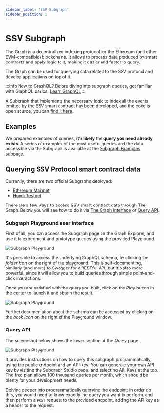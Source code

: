 ```yaml
---
sidebar_label: 'SSV Subgraph'
sidebar_position: 1
---
```


# SSV Subgraph

The Graph is a decentralized indexing protocol for the Ethereum (and other EVM-compatible) blockchains. It allows to process data produced by smart contracts and apply logic to it, making it easier and faster to query.

The Graph can be used for querying data related to the SSV protocol and develop applications on top of it.

:::info New to GraphQL?
Before diving into subgraph queries, get familiar with GraphQL basics: [Learn GraphQL](https://graphql.org/learn/)
:::

A Subgraph that implements the necessary logic to index all the events emitted by the SSV smart contract has been developed, and the code is open source, you can [find it here](https://github.com/ssvlabs/ssv-subgraph).

## Examples

We prepared examples of queries, **it's likely** the **query you need already exists**. A series of examples of the most useful queries and the data accessible via the Subgraph is available at the [Subgraph Examples subpage](subgraph-examples.md).

## Querying SSV Protocol smart contract data

Currently, there are two official Subgraphs deployed:
- [Ethereum Mainnet](https://thegraph.com/explorer/subgraphs/7V45fKPugp9psQjgrGsfif98gWzCyC6ChN7CW98VyQnr?view=Playground\&chain=arbitrum-one)
- [Hoodi Testnet](https://thegraph.com/explorer/subgraphs/F4AU5vPCuKfHvnLsusibxJEiTN7ELCoYTvnzg3YHGYbh?view=Query&chain=arbitrum-one)

There are a few ways to access SSV smart contract data through The Graph. Below you will see how to do it via [The Graph interface](#subgraph-playground-user-interface) or [Query API](#query-api).

### Subgraph Playground user interface

First of all, you can access the Subgraph page on the Graph Explorer, and use it to experiment and prototype queries using the provided Playground.

![Subgraph Playground](/img/subgraph-1.png)

It's possible to access the underlying GraphQL schema, by clicking the _folder icon_ on the right of the playground. This is self-documenting, similarly (and more) to Swagger for a RESTful API, but it's also more powerful, since it will allow you to build queries through simple point-and-click interactions.

Once you are satisfied with the query you built, click on the _Play_ button in the center to launch it and obtain the result.

![Subgraph Playground](/img/subgraph-2.png)


Further documentation about the schema can be accessed by clicking on the _book icon_ on the right of the Playground window.

### Query API

The screenshot below shows the lower section of the _Query_ page.

![Subgraph Playground](/img/subgraph-3.png)

It provides instructions on how to query this subgraph programmatically, using the public endpoint and an API-key. You can generate your own API key by visiting the [Subgraph Studio page](https://thegraph.com/studio/apikeys/), and selecting API Keys at the top. The free plan allows 100 thousand queries per month, which should be plenty for your development needs.

Delving deeper into programmatically querying the endpoint: in order do this, you would need to know exactly the query you want to perform, and then perform a `POST` request to the provided endpoint, adding the API key as a header to the request.

